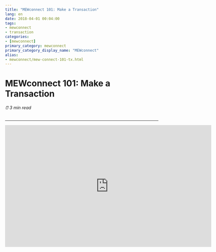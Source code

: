 ```yaml
---
title: "MEWconnect 101: Make a Transaction"
lang: en
date: 2018-04-01 00:04:00
tags:
- mewconnect
- transaction
categories:
- [mewconnect]
primary_category: mewconnect
primary_category_display_name: "MEWconnect"
alias:
- mewconnect/mew-connect-101-tx.html
---
```


# __MEWconnect 101: Make a Transaction__
###### ⏰ 3 min read
***

<iframe width="678" height="400" src="https://www.youtube.com/embed/nMefcCPr2ZU" frameborder="0" allow="accelerometer; autoplay; encrypted-media; gyroscope; picture-in-picture" allowfullscreen></iframe>